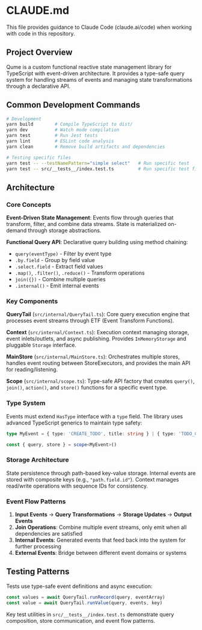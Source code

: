 # CLAUDE.md

This file provides guidance to Claude Code (claude.ai/code) when working with code in this repository.

## Project Overview

Qume is a custom functional reactive state management library for TypeScript with event-driven architecture. It provides a type-safe query system for handling streams of events and managing state transformations through a declarative API.

## Common Development Commands

```bash
# Development
yarn build        # Compile TypeScript to dist/
yarn dev          # Watch mode compilation  
yarn test         # Run Jest tests
yarn lint         # ESLint code analysis
yarn clean        # Remove build artifacts and dependencies

# Testing specific files
yarn test -- --testNamePattern="simple select"   # Run specific test
yarn test -- src/__tests__/index.test.ts         # Run specific test file
```

## Architecture

### Core Concepts

**Event-Driven State Management**: Events flow through queries that transform, filter, and combine data streams. State is materialized on-demand through storage abstractions.

**Functional Query API**: Declarative query building using method chaining:
- `query(eventType)` - Filter by event type  
- `.by.field` - Group by field value
- `.select.field` - Extract field values
- `.map()`, `.filter()`, `.reduce()` - Transform operations
- `join({})` - Combine multiple queries
- `.internal()` - Emit internal events

### Key Components

**QueryTail** (`src/internal/QueryTail.ts`): Core query execution engine that processes event streams through ETF (Event Transform Functions).

**Context** (`src/internal/Context.ts`): Execution context managing storage, event inlets/outlets, and async publishing. Provides `InMemoryStorage` and pluggable `Storage` interface.

**MainStore** (`src/internal/MainStore.ts`): Orchestrates multiple stores, handles event routing between StoreExecutors, and provides the main API for reading/listening.

**Scope** (`src/internal/scope.ts`): Type-safe API factory that creates `query()`, `join()`, `action()`, and `store()` functions for a specific event type.

### Type System

Events must extend `HasType` interface with a `type` field. The library uses advanced TypeScript generics to maintain type safety:

```typescript
type MyEvent = { type: 'CREATE_TODO', title: string } | { type: 'TODO_CREATED', id: string, title: string }

const { query, store } = scope<MyEvent>()
```

### Storage Architecture

State persistence through path-based key-value storage. Internal events are stored with composite keys (e.g., `"path.field.id"`). Context manages read/write operations with sequence IDs for consistency.

### Event Flow Patterns

1. **Input Events** → **Query Transformations** → **Storage Updates** → **Output Events**
2. **Join Operations**: Combine multiple event streams, only emit when all dependencies are satisfied
3. **Internal Events**: Generated events that feed back into the system for further processing
4. **External Events**: Bridge between different event domains or systems

## Testing Patterns

Tests use type-safe event definitions and async execution:

```typescript
const values = await QueryTail.runRecord(query, eventArray)
const value = await QueryTail.runValue(query, events, key)
```

Key test utilities in `src/__tests__/index.test.ts` demonstrate query composition, store communication, and event flow patterns.
